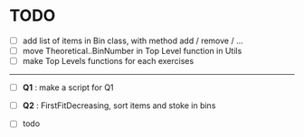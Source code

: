 # TODO

- [ ] add list of items in Bin class, with method add / remove / ...
- [ ] move Theoretical..BinNumber in Top Level function in Utils
- [ ] make Top Levels functions for each exercises
---------------
- [ ] **Q1** : make a script for Q1 
- [ ] **Q2** : FirstFitDecreasing, sort items and stoke in bins 
- [ ] todo


